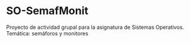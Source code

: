 # SO-SemafMonit
Proyecto de actividad grupal para la asignatura de Sistemas Operativos. Temática: semáforos y monitores
